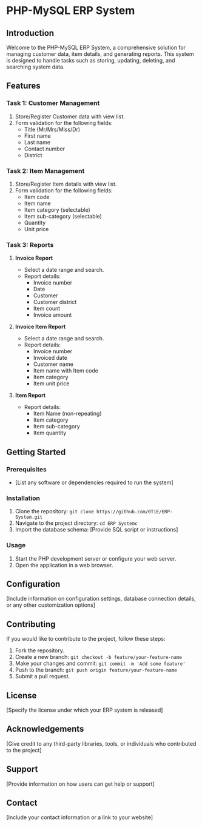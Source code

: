 # PHP-MySQL ERP System

## Introduction
Welcome to the PHP-MySQL ERP System, a comprehensive solution for managing customer data, item details, and generating reports. This system is designed to handle tasks such as storing, updating, deleting, and searching system data.

## Features

### Task 1: Customer Management
1. Store/Register Customer data with view list.
2. Form validation for the following fields:
    - Title (Mr/Mrs/Miss/Dr)
    - First name
    - Last name
    - Contact number
    - District

### Task 2: Item Management
1. Store/Register Item details with view list.
2. Form validation for the following fields:
    - Item code
    - Item name
    - Item category (selectable)
    - Item sub-category (selectable)
    - Quantity
    - Unit price

### Task 3: Reports
1. **Invoice Report**
    - Select a date range and search.
    - Report details:
        - Invoice number
        - Date
        - Customer
        - Customer district
        - Item count
        - Invoice amount

2. **Invoice Item Report**
    - Select a date range and search.
    - Report details:
        - Invoice number
        - Invoiced date
        - Customer name
        - Item name with Item code
        - Item category
        - Item unit price

3. **Item Report**
    - Report details:
        - Item Name (non-repeating)
        - Item category
        - Item sub-category
        - Item quantity

## Getting Started

### Prerequisites
- [List any software or dependencies required to run the system]

### Installation
1. Clone the repository: `git clone https://github.com/0TiE/ERP-System.git`
2. Navigate to the project directory: `cd ERP Systemc`
3. Import the database schema: [Provide SQL script or instructions]

### Usage
1. Start the PHP development server or configure your web server.
2. Open the application in a web browser.

## Configuration
[Include information on configuration settings, database connection details, or any other customization options]

## Contributing
If you would like to contribute to the project, follow these steps:
1. Fork the repository.
2. Create a new branch: `git checkout -b feature/your-feature-name`
3. Make your changes and commit: `git commit -m 'Add some feature'`
4. Push to the branch: `git push origin feature/your-feature-name`
5. Submit a pull request.

## License
[Specify the license under which your ERP system is released]

## Acknowledgements
[Give credit to any third-party libraries, tools, or individuals who contributed to the project]

## Support
[Provide information on how users can get help or support]

## Contact
[Include your contact information or a link to your website]
